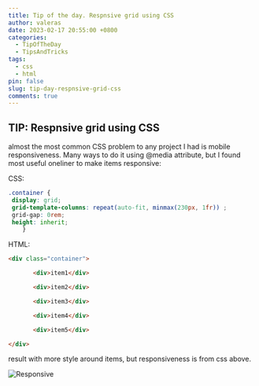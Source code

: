 ```yaml
---
title: Tip of the day. Respnsive grid using CSS
author: valeras
date: 2023-02-17 20:55:00 +0800
categories:
  - TipOfTheDay
  - TipsAndTricks
tags:
  - css
  - html
pin: false
slug: tip-day-respnsive-grid-css
comments: true
---
```


## TIP: Respnsive grid using CSS

almost the most common CSS problem to any project I had is mobile responsiveness. Many ways to do it using @media attribute, but I found most useful oneliner to make items responsive:

CSS:  

```css
.container {
 display: grid;
 grid-template-columns: repeat(auto-fit, minmax(230px, 1fr)) ;
 grid-gap: 0rem;
 height: inherit;
    }
```

HTML:

```html
<div class="container">

       <div>item1</div>

       <div>item2</div>

       <div>item3</div>

       <div>item4</div>

       <div>item5</div>

</div>
```

result with more style around items, but responsiveness is from css above.

![Responsive](/img/posts/responsive.gif)
